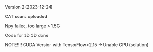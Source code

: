 Version 2 (2023-12-24)

CAT scans uploaded

Npy failed, too large > 1.5G

Code for 2D 3D done

NOTE!!!!
CUDA Version with TensorFlow<2.15 -> Unable GPU
(solution)
